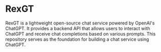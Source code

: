 # RexGT
RexGT is a lightweight open-source chat service powered by OpenAI's ChatGPT. It provides a backend API that allows users to interact with ChatGPT and receive chat completions based on various prompts. This repository serves as the foundation for building a chat service using ChatGPT.
